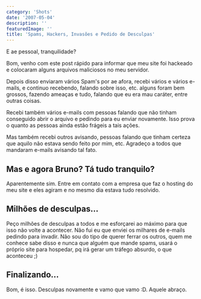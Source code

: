 ```yaml
---
category: 'Shots'
date: '2007-05-04'
description: ''
featuredImage: ''
title: 'Spams, Hackers, Invasões e Pedido de Desculpas'
---
```


E ae pessoal, tranquilidade?

Bom, venho com este post rápido para informar que meu site foi hackeado e colocaram alguns arquivos maliciosos no meu servidor.

Depois disso enviaram vários Spam's por ae afora, recebi vários e vários e-mails, e continuo recebendo, falando sobre isso, etc. alguns foram bem grossos, fazendo ameaças e tudo, falando que eu era mau caráter, entre outras coisas.

Recebi também vários e-mails com pessoas falando que não tinham conseguido abrir o arquivo e pedindo para eu enviar novamente. Isso prova o quanto as pessoas ainda estão frágeis a tais ações.

Mas também recebi outros avisando, pessoas falando que tinham certeza que aquilo não estava sendo feito por mim, etc. Agradeço a todos que mandaram e-mails avisando tal fato.

## Mas e agora Bruno? Tá tudo tranquilo?

Aparentemente sim. Entre em contato com a empresa que faz o hosting do meu site e eles agiram e no mesmo dia estava tudo resolvido.

## Milhões de desculpas...

Peço milhões de desculpas a todos e me esforçarei ao máximo para que isso não volte a acontecer. Não fui eu que enviei os milhares de e-mails pedindo para invadir. Não sou do tipo de querer ferrar os outros, quem me conhece sabe disso e nunca que alguém que mande spams, usará o próprio site para hospedar, pq irá gerar um tráfego absurdo, o que aconteceu ;)

## Finalizando...

Bom, é isso. Desculpas novamente e vamo que vamo :D. Aquele abraço.
